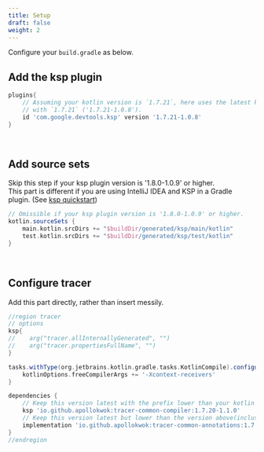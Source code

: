 ```yaml
---
title: Setup
draft: false
weight: 2
---
```


Configure your `build.gradle` as below.

## Add the ksp plugin
```groovy
plugins{
    // Assuming your kotlin version is `1.7.21`, here uses the latest ksp plugin version beginning 
    // with `1.7.21` ('1.7.21-1.0.8').  
    id 'com.google.devtools.ksp' version '1.7.21-1.0.8'
}
```
  
&nbsp;
## Add source sets
Skip this step if your ksp plugin version is '1.8.0-1.0.9' or higher.  
This part is different if you are using IntelliJ IDEA and KSP in a Gradle plugin. 
(See [ksp quickstart](https://kotlinlang.org/docs/ksp-quickstart.html#make-ide-aware-of-generated-code))
```groovy
// Omissible if your ksp plugin version is '1.8.0-1.0.9' or higher. 
kotlin.sourceSets {
    main.kotlin.srcDirs += "$buildDir/generated/ksp/main/kotlin"
    test.kotlin.srcDirs += "$buildDir/generated/ksp/test/kotlin"
}
```

&nbsp;
## Configure tracer
Add this part directly, rather than insert messily.
```groovy
//region tracer
// options
ksp{
//    arg("tracer.allInternallyGenerated", "")
//    arg("tracer.propertiesFullName", "")
}

tasks.withType(org.jetbrains.kotlin.gradle.tasks.KotlinCompile).configureEach {
    kotlinOptions.freeCompilerArgs += '-Xcontext-receivers'
}

dependencies {
    // Keep this version latest with the prefix lower than your kotlin version(inclusive). 
    ksp 'io.github.apollokwok:tracer-common-compiler:1.7.20-1.1.0'
    // Keep this version latest but lower than the version above(inclusive). 
    implementation 'io.github.apollokwok:tracer-common-annotations:1.7.20-1.1.0'
}
//endregion 
```